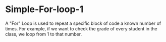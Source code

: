 # Simple-For-loop-1
A "For" Loop is used to repeat a specific block of code a known number of times. For example, if we want to check the grade of every student in the class, we loop from 1 to that number.
